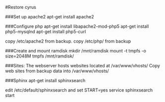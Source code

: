 #Restore cyrus

###Set up apache2
apt-get install apache2

###Configure php
apt-get install libapache2-mod-php5
apt-get install php5-mysqlnd
apt-get install php5-curl

copy /etc/apache2 from backup.
copy /etc/php/ from backup

###Create and mount ramdisk
mkdir /mnt/ramdisk
mount -t tmpfs -o size=2048M tmpfs /mnt/ramdisk/

###Sites:
The webserver hosts websites located at /var/www/vhosts/
Copy web sites from backup data into /var/www/vhosts/

###Sphinx
apt-get install sphinxsearch

edit /etc/default/sphinxsearch and set START=yes
service sphinxsearch start
